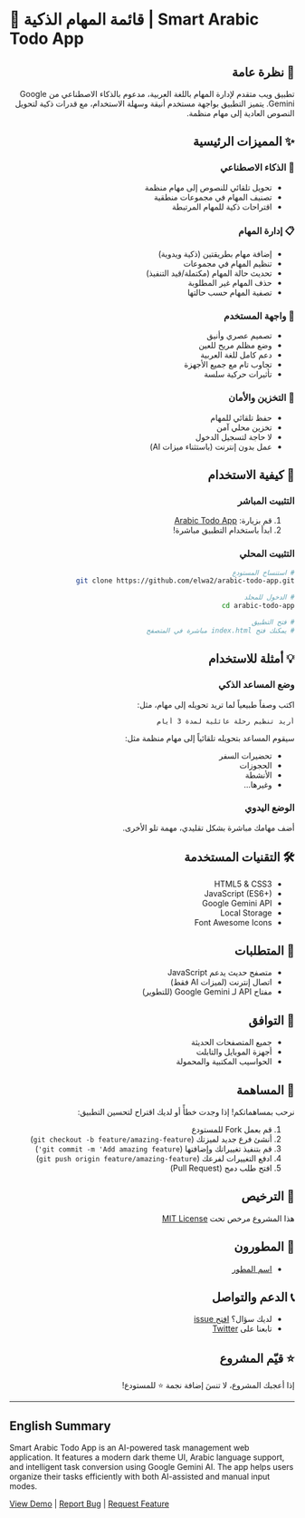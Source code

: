 # 📝 قائمة المهام الذكية | Smart Arabic Todo App

<div dir="rtl">

## 🌟 نظرة عامة
تطبيق ويب متقدم لإدارة المهام باللغة العربية، مدعوم بالذكاء الاصطناعي من Google Gemini. يتميز التطبيق بواجهة مستخدم أنيقة وسهلة الاستخدام، مع قدرات ذكية لتحويل النصوص العادية إلى مهام منظمة.

## ✨ المميزات الرئيسية

### 🤖 الذكاء الاصطناعي
- تحويل تلقائي للنصوص إلى مهام منظمة
- تصنيف المهام في مجموعات منطقية
- اقتراحات ذكية للمهام المرتبطة

### 📋 إدارة المهام
- إضافة مهام بطريقتين (ذكية ويدوية)
- تنظيم المهام في مجموعات
- تحديث حالة المهام (مكتملة/قيد التنفيذ)
- حذف المهام غير المطلوبة
- تصفية المهام حسب حالتها

### 🎨 واجهة المستخدم
- تصميم عصري وأنيق
- وضع مظلم مريح للعين
- دعم كامل للغة العربية
- تجاوب تام مع جميع الأجهزة
- تأثيرات حركية سلسة

### 💾 التخزين والأمان
- حفظ تلقائي للمهام
- تخزين محلي آمن
- لا حاجة لتسجيل الدخول
- عمل بدون إنترنت (باستثناء ميزات AI)

## 🚀 كيفية الاستخدام

### التثبيت المباشر
1. قم بزيارة: [Arabic Todo App](https://elwa2.github.io/arabic-todo-app)
2. ابدأ باستخدام التطبيق مباشرة!

### التثبيت المحلي
```bash
# استنساخ المستودع
git clone https://github.com/elwa2/arabic-todo-app.git

# الدخول للمجلد
cd arabic-todo-app

# فتح التطبيق
# يمكنك فتح index.html مباشرة في المتصفح
```

## 💡 أمثلة للاستخدام

### وضع المساعد الذكي
اكتب وصفاً طبيعياً لما تريد تحويله إلى مهام، مثل:
```
أريد تنظيم رحلة عائلية لمدة 3 أيام
```
سيقوم المساعد بتحويله تلقائياً إلى مهام منظمة مثل:
- تحضيرات السفر
- الحجوزات
- الأنشطة
- وغيرها...

### الوضع اليدوي
أضف مهامك مباشرة بشكل تقليدي، مهمة تلو الأخرى.

## 🛠️ التقنيات المستخدمة
- HTML5 & CSS3
- JavaScript (ES6+)
- Google Gemini API
- Local Storage
- Font Awesome Icons

## 🔧 المتطلبات
- متصفح حديث يدعم JavaScript
- اتصال إنترنت (لميزات AI فقط)
- مفتاح API لـ Google Gemini (للتطوير)

## 📱 التوافق
- جميع المتصفحات الحديثة
- أجهزة الموبايل والتابلت
- الحواسيب المكتبية والمحمولة

## 🤝 المساهمة
نرحب بمساهماتكم! إذا وجدت خطأً أو لديك اقتراح لتحسين التطبيق:
1. قم بعمل Fork للمستودع
2. أنشئ فرع جديد لميزتك (`git checkout -b feature/amazing-feature`)
3. قم بتنفيذ تغييراتك وإضافتها (`git commit -m 'Add amazing feature'`)
4. ادفع التغييرات لفرعك (`git push origin feature/amazing-feature`)
5. افتح طلب دمج (Pull Request)

## 📄 الترخيص
هذا المشروع مرخص تحت [MIT License](LICENSE)

## 👥 المطورون
- [اسم المطور](https://github.com/elwa2)

## 📞 الدعم والتواصل
- لديك سؤال؟ [افتح issue](https://github.com/elwa2/arabic-todo-app/issues)
- تابعنا على [Twitter](https://x.com/salla1zid)

## ⭐ قيّم المشروع
إذا أعجبك المشروع، لا تنسَ إضافة نجمة ⭐ للمستودع!

</div>

---

<div dir="ltr">

## English Summary
Smart Arabic Todo App is an AI-powered task management web application. It features a modern dark theme UI, Arabic language support, and intelligent task conversion using Google Gemini AI. The app helps users organize their tasks efficiently with both AI-assisted and manual input modes.

[View Demo](https://elwa2.github.io/todo-smart/) | [Report Bug](https://github.com/elwa2/arabic-todo-app/issues) | [Request Feature](https://github.com/elwa2/arabic-todo-app/issues)

</div>
